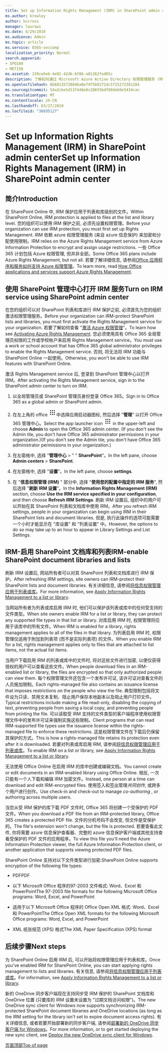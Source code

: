```yaml
---
title: Set up Information Rights Management (IRM) in SharePoint admin center
ms.author: krowley
author: kccross
manager: laurawi
ms.date: 6/29/2018
ms.audience: Admin
ms.topic: article
ms.service: O365-seccomp
localization_priority: Normal
search.appverid:
- SPO160
- MET150
ms.assetid: 239ce6eb-4e81-42db-bf86-a01362fed65c
description: 了解如何通过 Microsoft Azure Active Directory 权限管理服务 (RMS) 使用 sharepoint Online IRM 来保护 SharePoint 列表和文档库。
ms.openlocfilehash: 6b68135720846a0e74f5b0272dc5f25272381284
ms.sourcegitcommit: 54a2cbe5d13f448e0c28655bdf88deb9e5434cac
ms.translationtype: MT
ms.contentlocale: zh-CN
ms.lasthandoff: 03/27/2019
ms.locfileid: "30935127"
---
```

# <a name="set-up-information-rights-management-irm-in-sharepoint-admin-center"></a><span data-ttu-id="4a4e5-103">Set up Information Rights Management (IRM) in SharePoint admin center</span><span class="sxs-lookup"><span data-stu-id="4a4e5-103">Set up Information Rights Management (IRM) in SharePoint admin center</span></span>

## <a name="introduction"></a><span data-ttu-id="4a4e5-104">简介</span><span class="sxs-lookup"><span data-stu-id="4a4e5-104">Introduction</span></span>

<span data-ttu-id="4a4e5-105">在 SharePoint Online 中, IRM 保护应用于列表和库级别的文件。</span><span class="sxs-lookup"><span data-stu-id="4a4e5-105">Within SharePoint Online, IRM protection is applied to files at the list and library level.</span></span> <span data-ttu-id="4a4e5-106">您的组织可以使用 IRM 保护之前, 必须先设置权限管理。</span><span class="sxs-lookup"><span data-stu-id="4a4e5-106">Before your organization can use IRM protection, you must first set up Rights Management.</span></span> <span data-ttu-id="4a4e5-107">IRM 依赖 azure 权限管理服务 (来自 azure 信息保护) 来加密和分配使用限制。</span><span class="sxs-lookup"><span data-stu-id="4a4e5-107">IRM relies on the Azure Rights Management service from Azure Information Protection to encrypt and assign usage restrictions.</span></span> <span data-ttu-id="4a4e5-108">一些 Office 365 计划包括 Azure 权限管理, 但并非全部。</span><span class="sxs-lookup"><span data-stu-id="4a4e5-108">Some Office 365 plans include Azure Rights Management, but not all.</span></span> <span data-ttu-id="4a4e5-109">若要了解详细信息, 请参阅[Office 应用程序和服务如何支持 Azure 权限管理](https://docs.microsoft.com/azure/information-protection/understand-explore/office-apps-services-support)。</span><span class="sxs-lookup"><span data-stu-id="4a4e5-109">To learn more, read [How Office applications and services support Azure Rights Management](https://docs.microsoft.com/azure/information-protection/understand-explore/office-apps-services-support).</span></span>
  
## <a name="turn-on-irm-service-using-sharepoint-admin-center"></a><span data-ttu-id="4a4e5-110">使用 SharePoint 管理中心打开 IRM 服务</span><span class="sxs-lookup"><span data-stu-id="4a4e5-110">Turn on IRM service using SharePoint admin center</span></span>

<span data-ttu-id="4a4e5-111">在您的组织可以对 SharePoint 列表和库进行 IRM 保护之前, 必须首先为您的组织激活权限管理服务。</span><span class="sxs-lookup"><span data-stu-id="4a4e5-111">Before your organization can IRM-protect SharePoint lists and libraries, you must first activate the Rights Management service for your organization.</span></span> <span data-ttu-id="4a4e5-112">若要了解如何查看 "[激活 Azure 权限管理](https://docs.microsoft.com/information-protection/deploy-use/activate-service)"。</span><span class="sxs-lookup"><span data-stu-id="4a4e5-112">To learn how see [Activating Azure Rights Management](https://docs.microsoft.com/information-protection/deploy-use/activate-service).</span></span> <span data-ttu-id="4a4e5-113">您必须使用具有 Office 365 全局管理员权限的工作或学校帐户来启用 Rights Management service。</span><span class="sxs-lookup"><span data-stu-id="4a4e5-113">You must use a work or school account that has Office 365 global administrator privileges to enable the Rights Management service.</span></span> <span data-ttu-id="4a4e5-114">否则, 将无法将 IRM 功能与 SharePoint Online 一起使用。</span><span class="sxs-lookup"><span data-stu-id="4a4e5-114">Otherwise, you won't be able to use IRM features with SharePoint Online.</span></span>
  
<span data-ttu-id="4a4e5-115">激活 Rights Management service 后, 登录到 SharePoint 管理中心以打开 IRM。</span><span class="sxs-lookup"><span data-stu-id="4a4e5-115">After activating the Rights Management service, sign in to the SharePoint admin center to turn on IRM.</span></span>
  
1. <span data-ttu-id="4a4e5-116">以全局管理员或 SharePoint 管理员身份登录 Office 365。</span><span class="sxs-lookup"><span data-stu-id="4a4e5-116">Sign in to Office 365 as a global admin or SharePoint admin.</span></span>
    
2. <span data-ttu-id="4a4e5-117">在左上角的 office ![365](media/e5aee650-c566-4100-aaad-4cc2355d909f.png)中选择应用启动器图标, 然后选择 "**管理**" 以打开 Office 365 管理中心。</span><span class="sxs-lookup"><span data-stu-id="4a4e5-117">Select the app launcher icon ![The app launcher icon in Office 365](media/e5aee650-c566-4100-aaad-4cc2355d909f.png) in the upper-left and choose **Admin** to open the Office 365 admin center.</span></span> <span data-ttu-id="4a4e5-118">(If you don't see the Admin tile, you don't have Office 365 administrator permissions in your organization.)</span><span class="sxs-lookup"><span data-stu-id="4a4e5-118">(If you don't see the Admin tile, you don't have Office 365 administrator permissions in your organization.)</span></span> 
    
3. <span data-ttu-id="4a4e5-119">在左窗格中, 选择 "**管理中心** \> " " **SharePoint**"。</span><span class="sxs-lookup"><span data-stu-id="4a4e5-119">In the left pane, choose **Admin centers** \> **SharePoint**.</span></span>
    
4. <span data-ttu-id="4a4e5-120">在左窗格中, 选择 "**设置**"。</span><span class="sxs-lookup"><span data-stu-id="4a4e5-120">In the left pane, choose **settings**.</span></span>
    
5. <span data-ttu-id="4a4e5-121">在 "**信息权限管理 (IRM)** " 部分中, 选择 "**使用您的配置中指定的 IRM 服务**", 然后选择 "**刷新 IRM 设置**"。</span><span class="sxs-lookup"><span data-stu-id="4a4e5-121">In the **Information Rights Management (IRM)** section, choose **Use the IRM service specified in your configuration**, and then choose **Refresh IRM Settings**.</span></span> <span data-ttu-id="4a4e5-122">刷新 IRM 设置后, 组织中的用户可以开始在其 SharePoint 列表和文档库中使用 IRM。</span><span class="sxs-lookup"><span data-stu-id="4a4e5-122">After you refresh IRM settings, people in your organization can begin using IRM in their SharePoint lists and document libraries.</span></span> <span data-ttu-id="4a4e5-123">但是, 执行此操作的选项可能需要一个小时才能显示在 "库设置" 和 "列表设置" 中。</span><span class="sxs-lookup"><span data-stu-id="4a4e5-123">However, the options to do so may take up to an hour to appear in Library Settings and List Settings.</span></span>
    
## <a name="irm-enable-sharepoint-document-libraries-and-lists"></a><span data-ttu-id="4a4e5-124">IRM-启用 SharePoint 文档库和列表</span><span class="sxs-lookup"><span data-stu-id="4a4e5-124">IRM-enable SharePoint document libraries and lists</span></span>
<span data-ttu-id="4a4e5-125"><a name="__toc220831191"> </a></span><span class="sxs-lookup"><span data-stu-id="4a4e5-125"></span></span>

<span data-ttu-id="4a4e5-126">刷新 IRM 设置后, 网站所有者可以对其 SharePoint 列表和文档库进行 IRM 保护。</span><span class="sxs-lookup"><span data-stu-id="4a4e5-126">After refreshing IRM settings, site owners can IRM-protect their SharePoint lists and document libraries.</span></span> <span data-ttu-id="4a4e5-127">有关详细信息, 请参阅[将信息权限管理应用于列表或库](apply-irm-to-a-list-or-library.md)。</span><span class="sxs-lookup"><span data-stu-id="4a4e5-127">For more information, see [Apply Information Rights Management to a list or library](apply-irm-to-a-list-or-library.md).</span></span>
  
<span data-ttu-id="4a4e5-128">当网站所有者为列表或库启用 IRM 时, 他们可以保护该列表或库中的任何受支持的文件类型。</span><span class="sxs-lookup"><span data-stu-id="4a4e5-128">When site owners enable IRM for a list or library, they can protect any supported file types in that list or library.</span></span> <span data-ttu-id="4a4e5-129">对库启用 IRM 时, 权限管理将应用于该库中的所有文件。</span><span class="sxs-lookup"><span data-stu-id="4a4e5-129">When IRM is enabled for a library, rights management applies to all of the files in that library.</span></span> <span data-ttu-id="4a4e5-130">为列表启用 IRM 时, 权限管理仅适用于附加到列表项 (而不是实际列表项) 的文件。</span><span class="sxs-lookup"><span data-stu-id="4a4e5-130">When you enable IRM for a list, rights management applies only to files that are attached to list items, not the actual list items.</span></span>
  
<span data-ttu-id="4a4e5-131">当用户下载启用 IRM 的列表或库中的文件时, 将对这些文件进行加密, 以便仅获得授权的用户可以查看这些文件。</span><span class="sxs-lookup"><span data-stu-id="4a4e5-131">When people download files in an IRM-enabled list or library, the files are encrypted so that only authorized people can view them.</span></span> <span data-ttu-id="4a4e5-132">每个权限管理文件还包含一个发布许可证, 该许可证对查看文件的人员施加限制。</span><span class="sxs-lookup"><span data-stu-id="4a4e5-132">Each rights-managed file also contains an issuance license that imposes restrictions on the people who view the file.</span></span> <span data-ttu-id="4a4e5-133">典型限制包括将文件设为只读、禁用文本复制、阻止用户保存本地副本以及阻止用户打印文件。</span><span class="sxs-lookup"><span data-stu-id="4a4e5-133">Typical restrictions include making a file read-only, disabling the copying of text, preventing people from saving a local copy, and preventing people from printing the file.</span></span> <span data-ttu-id="4a4e5-134">可以读取受 IRM 支持的文件类型的客户端程序使用权限管理文件中的发布许可证来强制实施这些限制。</span><span class="sxs-lookup"><span data-stu-id="4a4e5-134">Client programs that can read IRM-supported file types use the issuance license within the rights-managed file to enforce these restrictions.</span></span> <span data-ttu-id="4a4e5-135">这是权限管理文件在下载后仍保留其保护的方式。</span><span class="sxs-lookup"><span data-stu-id="4a4e5-135">This is how a rights-managed file retains its protection even after it is downloaded.</span></span> <span data-ttu-id="4a4e5-136">若要对列表或库启用 IRM, 请参阅[将信息权限管理应用于列表或库](apply-irm-to-a-list-or-library.md)。</span><span class="sxs-lookup"><span data-stu-id="4a4e5-136">To enable IRM on a list or library, see [Apply Information Rights Management to a list or library](apply-irm-to-a-list-or-library.md).</span></span>
  
<span data-ttu-id="4a4e5-137">无法使用 Office Online 在启用 IRM 的库中创建或编辑文档。</span><span class="sxs-lookup"><span data-stu-id="4a4e5-137">You cannot create or edit documents in an IRM-enabled library using Office Online.</span></span> <span data-ttu-id="4a4e5-138">相反, 一次只能有一个人下载和编辑 IRM 加密文件。</span><span class="sxs-lookup"><span data-stu-id="4a4e5-138">Instead, one person at a time can download and edit IRM-encrypted files.</span></span> <span data-ttu-id="4a4e5-139">使用签入和签出管理*共同创作*, 或跨多个用户进行创作。</span><span class="sxs-lookup"><span data-stu-id="4a4e5-139">Use check-in and check-out to manage  *co-authoring*  , or authoring across multiple users.</span></span> 
  
<span data-ttu-id="4a4e5-140">当您从受 IRM 保护的库下载 PDF 文件时, Office 365 将创建一个受保护的 PDF 文件。</span><span class="sxs-lookup"><span data-stu-id="4a4e5-140">When you download a PDF file from an IRM-protected library, Office 365 creates a protected PDF file.</span></span> <span data-ttu-id="4a4e5-141">文件的分机号码不会改变, 但文件是受保护的。</span><span class="sxs-lookup"><span data-stu-id="4a4e5-141">The file's extension won't change, but the file is protected.</span></span> <span data-ttu-id="4a4e5-142">若要查看此文件, 你将需要 azure 信息保护查看器、完整的 azure 信息保护客户端或其他支持查看受保护的 PDF 文件的应用程序。</span><span class="sxs-lookup"><span data-stu-id="4a4e5-142">To view this file you'll need the Azure Information Protection viewer, the full Azure Information Protection client, or another application that supports viewing protected PDF files.</span></span> 
  
<span data-ttu-id="4a4e5-143">SharePoint Online 支持对以下文件类型进行加密:</span><span class="sxs-lookup"><span data-stu-id="4a4e5-143">SharePoint Online supports encryption of the following file types:</span></span>
  
- <span data-ttu-id="4a4e5-144">PDF</span><span class="sxs-lookup"><span data-stu-id="4a4e5-144">PDF</span></span>
    
- <span data-ttu-id="4a4e5-145">以下 Microsoft Office 程序的97-2003 文件格式: Word、Excel 和 PowerPoint</span><span class="sxs-lookup"><span data-stu-id="4a4e5-145">The 97-2003 file formats for the following Microsoft Office programs: Word, Excel, and PowerPoint</span></span>
    
- <span data-ttu-id="4a4e5-146">适用于以下 Microsoft Office 程序的 Office Open XML 格式: Word、Excel 和 PowerPoint</span><span class="sxs-lookup"><span data-stu-id="4a4e5-146">The Office Open XML formats for the following Microsoft Office programs: Word, Excel, and PowerPoint</span></span>
    
- <span data-ttu-id="4a4e5-147">XML 纸张规范 (XPS) 格式</span><span class="sxs-lookup"><span data-stu-id="4a4e5-147">The XML Paper Specification (XPS) format</span></span>
    
## <a name="next-steps"></a><span data-ttu-id="4a4e5-148">后续步骤</span><span class="sxs-lookup"><span data-stu-id="4a4e5-148">Next steps</span></span>
<span data-ttu-id="4a4e5-149"><a name="__toc220831191"> </a></span><span class="sxs-lookup"><span data-stu-id="4a4e5-149"></span></span>

<span data-ttu-id="4a4e5-150">为 SharePoint Online 启用 IRM 后, 可以开始将权限管理应用于列表和库。</span><span class="sxs-lookup"><span data-stu-id="4a4e5-150">Once you've enabled IRM for SharePoint Online, you can start applying rights management to lists and libraries.</span></span> <span data-ttu-id="4a4e5-151">有关信息, 请参阅[将信息权限管理应用于列表或库](apply-irm-to-a-list-or-library.md)。</span><span class="sxs-lookup"><span data-stu-id="4a4e5-151">For information, see [Apply Information Rights Management to a list or library](apply-irm-to-a-list-or-library.md).</span></span>
  
<span data-ttu-id="4a4e5-152">新的 OneDrive 同步客户端现在支持同步受 IRM 保护的 SharePoint 文档库和 OneDrive 位置 (只要库的 IRM 设置未设置为 "过期文档访问权限")。</span><span class="sxs-lookup"><span data-stu-id="4a4e5-152">The new OneDrive sync client for Windows now supports synchronizing IRM-protected SharePoint document libraries and OneDrive locations (as long as the IRM setting for the library isn't set to expire document access rights).</span></span> <span data-ttu-id="4a4e5-153">有关详细信息, 或者若要开始部署新的同步客户端, 请参阅[部署新的 OneDrive 同步客户端 for Windows](https://support.office.com/article/3f3a511c-30c6-404a-98bf-76f95c519668)。</span><span class="sxs-lookup"><span data-stu-id="4a4e5-153">For more information, or to get started deploying the new sync client, see [Deploy the new OneDrive sync client for Windows](https://support.office.com/article/3f3a511c-30c6-404a-98bf-76f95c519668).</span></span>
  
[<span data-ttu-id="4a4e5-154">页面顶部</span><span class="sxs-lookup"><span data-stu-id="4a4e5-154">Top of page</span></span>](#introduction)  


